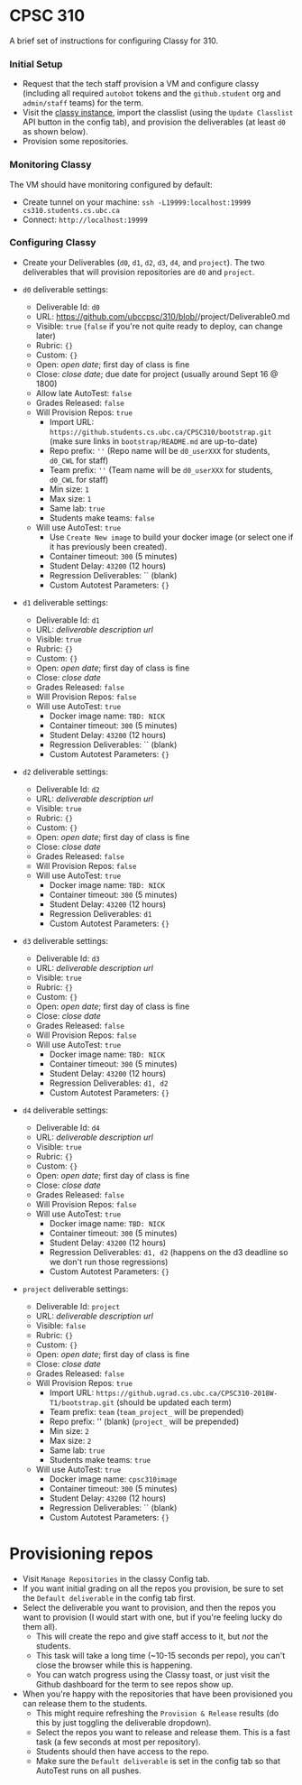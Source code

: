 # CPSC 310

A brief set of instructions for configuring Classy for 310.

### Initial Setup

* Request that the tech staff provision a VM and configure classy (including all required `autobot` tokens and the `github.student` org and `admin/staff` teams) for the term.
* Visit the [classy instance](https://cs310.students.cs.ubc.ca), import the classlist (using the `Update Classlist` API button in the config tab), and provision the deliverables (at least `d0` as shown below).
* Provision some repositories.

<!--
* Request a VM from the tech staff by emailing `help@cs`.
* Request a GitHub org from the tech staff by emailing `help@cs`.
	* In the org settings (under Member Privileges):
		* `Allow members to delete or transfer repositories for this organization` should be `false`.
		* `Allow members to change repository visibilities for this organization` should be `false`.
		* `Allow forking of private repositories` should be `false`.
		* Create a `staff` team; add all TAs to this team.
		* Create an `admin` team; add all faculty and `autobot` to this team.
* Install Classy on the VM using the other instructions in this directory.
-->

### Monitoring Classy

The VM should have monitoring configured by default:

* Create tunnel on your machine: `ssh -L19999:localhost:19999 cs310.students.cs.ubc.ca`
* Connect: `http://localhost:19999`

### Configuring Classy

* Create your Deliverables (`d0`, `d1`, `d2`, `d3`, `d4`, and `project`). The two deliverables that will provision repositories are `d0` and `project`.

* `d0` deliverable settings:
	* Deliverable Id: `d0`
	* URL: https://github.com/ubccpsc/310/blob/<TERM BRANCH HERE>/project/Deliverable0.md
	* Visible: `true` (`false` if you're not quite ready to deploy, can change later)
	* Rubric: `{}`
	* Custom: `{}`
	* Open: _open date_; first day of class is fine
	* Close: _close date_; due date for project (usually around Sept 16 @ 1800)
    * Allow late AutoTest: `false`
	* Grades Released: `false`
	* Will Provision Repos: `true`
		* Import URL: `https://github.students.cs.ubc.ca/CPSC310/bootstrap.git` (make sure links in `bootstrap/README.md` are up-to-date)
		* Repo prefix: `''` (Repo name will be `d0_userXXX` for students, `d0_CWL` for staff)
		* Team prefix: `''` (Team name will be `d0_userXXX` for students, `d0_CWL` for staff)
		* Min size: `1`
		* Max size: `1`
		* Same lab: `true`
		* Students make teams: `false`
	* Will use AutoTest: `true`
		* Use `Create New image` to build your docker image (or select one if it has previously been created).
		* Container timeout: `300` (5 minutes)
		* Student Delay: `43200` (12 hours)
		* Regression Deliverables: `` (blank)
		* Custom Autotest Parameters: `{}`
* `d1` deliverable settings:
	* Deliverable Id: `d1`
	* URL: _deliverable description url_
	* Visible: `true`
	* Rubric: `{}`
	* Custom: `{}`
	* Open: _open date_; first day of class is fine
	* Close: _close date_
	* Grades Released: `false`
	* Will Provision Repos: `false`
	* Will use AutoTest: `true`
		* Docker image name: `TBD: NICK`
		* Container timeout: `300` (5 minutes)
		* Student Delay: `43200` (12 hours)
		* Regression Deliverables: `` (blank)
		* Custom Autotest Parameters: `{}`
* `d2` deliverable settings:
	* Deliverable Id: `d2`
	* URL: _deliverable description url_
	* Visible: `true`
	* Rubric: `{}`
	* Custom: `{}`
	* Open: _open date_; first day of class is fine
	* Close: _close date_
	* Grades Released: `false`
	* Will Provision Repos: `false`
	* Will use AutoTest: `true`
		* Docker image name: `TBD: NICK`
		* Container timeout: `300` (5 minutes)
		* Student Delay: `43200` (12 hours)
		* Regression Deliverables: `d1` 
		* Custom Autotest Parameters: `{}`
* `d3` deliverable settings:
	* Deliverable Id: `d3`
	* URL: _deliverable description url_
	* Visible: `true`
	* Rubric: `{}`
	* Custom: `{}`
	* Open: _open date_; first day of class is fine
	* Close: _close date_
	* Grades Released: `false`
	* Will Provision Repos: `false`
	* Will use AutoTest: `true`
		* Docker image name: `TBD: NICK`
		* Container timeout: `300` (5 minutes)
		* Student Delay: `43200` (12 hours)
		* Regression Deliverables: `d1, d2`
		* Custom Autotest Parameters: `{}`
* `d4` deliverable settings:
	* Deliverable Id: `d4`
	* URL: _deliverable description url_
	* Visible: `true`
	* Rubric: `{}`
	* Custom: `{}`
	* Open: _open date_; first day of class is fine
	* Close: _close date_
	* Grades Released: `false`
	* Will Provision Repos: `false`
	* Will use AutoTest: `true`
		* Docker image name: `TBD: NICK`
		* Container timeout: `300` (5 minutes)
		* Student Delay: `43200` (12 hours)
		* Regression Deliverables: `d1, d2` (happens on the d3 deadline so we don't run those regressions)
		* Custom Autotest Parameters: `{}`
* `project` deliverable settings:
	* Deliverable Id: `project`
	* URL: _deliverable description url_
	* Visible: `false`
	* Rubric: `{}`
	* Custom: `{}`
	* Open: _open date_; first day of class is fine
	* Close: _close date_
	* Grades Released: `false`
	* Will Provision Repos: `true`
		* Import URL: `https://github.ugrad.cs.ubc.ca/CPSC310-2018W-T1/bootstrap.git` (should be updated each term)
		* Team prefix: `team` (`team_project_` will be prepended)
		* Repo prefix: '' (blank) (`project_` will be prepended)
		* Min size: `2`
		* Max size: `2`
		* Same lab: `true`
		* Students make teams: `true`
	* Will use AutoTest: `true`
		* Docker image name: `cpsc310image`
		* Container timeout: `300` (5 minutes)
		* Student Delay: `43200` (12 hours)
		* Regression Deliverables: `` (blank)
		* Custom Autotest Parameters: `{}`

# Provisioning repos

* Visit `Manage Repositories` in the classy Config tab.
* If you want initial grading on all the repos you provision, be sure to set the `Default deliverable` in the config tab first.
* Select the deliverable you want to provision, and then the repos you want to provision (I would start with one, but if you're feeling lucky do them all). 
	* This will create the repo and give staff access to it, but _not_ the students. 
	* This task will take a long time (~10-15 seconds per repo), you can't close the browser while this is happening.
	* You can watch progress using the Classy toast, or just visit the Github dashboard for the term to see repos show up.
* When you're happy with the repositories that have been provisioned you can release them to the students. 
	* This might require refreshing the `Provision & Release` results (do this by just toggling the deliverable dropdown).
	* Select the repos you want to release and release them. This is a fast task (a few seconds at most per repository).
	* Students should then have access to the repo.
	* Make sure the `Default deliverable` is set in the config tab so that AutoTest runs on all pushes.

